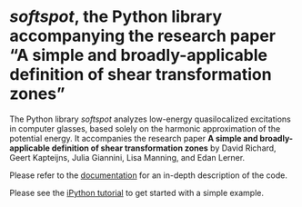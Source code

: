 # *softspot*, the Python library accompanying the research paper “A simple and broadly-applicable definition of shear transformation zones”

The Python library *softspot* analyzes low-energy quasilocalized excitations in computer glasses, based solely on the harmonic approximation of the potential energy. It accompanies the research paper **A simple and broadly-applicable definition of shear transformation zones** by David Richard, Geert Kapteijns, Julia Giannini, Lisa Manning, and Edan Lerner.

Please refer to the [documentation](https://softspot.readthedocs.io/en/latest/) for an in-depth description of the code.

Please see the [iPython tutorial](https://gitlab.com/davricha/softspot/-/blob/master/examples/tutorial.ipynb) to get started with a simple example.

